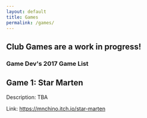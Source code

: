 ```yaml
---
layout: default
title: Games
permalink: /games/
---
```


## Club Games are a work in progress!

### Game Dev's 2017 Game List

## Game 1: Star Marten

Description: TBA

Link: https://mnchino.itch.io/star-marten

